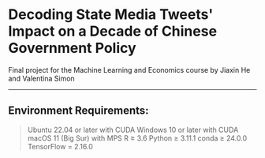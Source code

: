 # Decoding State Media Tweets' Impact on a Decade of Chinese Government Policy

Final project for the Machine Learning and Economics course by Jiaxin He and Valentina Simon

---

## Environment Requirements:

> Ubuntu 22.04 or later with CUDA
> Windows 10 or later with CUDA
> macOS 11 (Big Sur) with MPS
> R ≥ 3.6
> Python ≥ 3.11.1
> conda ≥ 24.0.0
> TensorFlow = 2.16.0
> 
